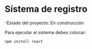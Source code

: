 <h1> Sístema de registro </h1>

-Estado del proyecto: En construcción 

Para ejecutar el sístema debes colocar:

```npm install react ```
